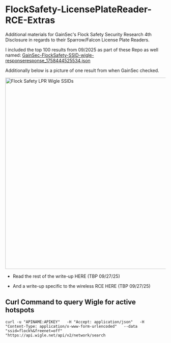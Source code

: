 # FlockSafety-LicensePlateReader-RCE-Extras
Additional materials for GainSec's Flock Safety Security Research 4th Disclosure in regards to their Sparrow/Falcon License Plate Readers. 

I included the top 100 results from 09/2025 as part of these Repo as well named: [GainSec-FlockSafety-SSID-wigle-responseresponse_1758444525534.json](https://github.com/J-GainSec/FlockSafety-LicensePlateReader-RCE-Extras/blob/main/GainSec-FlockSafety-SSID-wigle-responseresponse_1758444525534.json)

Additionally below is a picture of one result from when GainSec checked.

<img src="https://gainsec.com/wp-content/uploads/2025/09/Wigle-showing-SSIDs.png" alt="Flock Safety LPR Wigle SSIDs" width="600"/>

* Read the rest of the write-up HERE (TBP 09/27/25)

* And a write-up specific to the wireless RCE HERE (TBP 09/27/25)


## Curl Command to query Wigle for active hotspots

`curl -u "APINAME:APIKEY"   -H "Accept: application/json"   -H "Content-Type: application/x-www-form-urlencoded"   --data "ssid=flock%&freenet=off"   "https://api.wigle.net/api/v2/network/search`